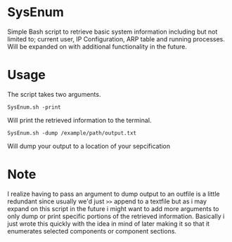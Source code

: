 # SysEnum
Simple Bash script to retrieve basic system information including but not limited to; current user, IP Configuration, ARP table and running processes. Will be expanded on with additional functionality in the future.

# Usage
The script takes two arguments.

```
SysEnum.sh -print
```
Will print the retrieved information to the terminal.

```
SysEnum.sh -dump /example/path/output.txt
```
Will dump your output to a location of your sepcification

# Note
I realize having to pass an argument to dump output to an outfile is a little redundant since usually we'd just ```>>``` append to a textfile but as i may expand on this script in the future i might want to add more arguments to only dump or print specific portions of the retrieved information. Basically i just wrote this quickly with the idea in mind of later making it so that it enumerates selected components or component sections.
